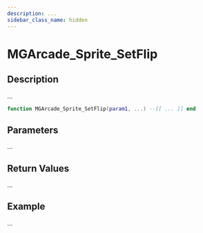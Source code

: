 ```yaml
---
description: ...
sidebar_class_name: hidden
---
```


# MGArcade_Sprite_SetFlip

## Description

...

```lua
function MGArcade_Sprite_SetFlip(param1, ...) --[[ ... ]] end
```

## Parameters

...

## Return Values

...

## Example

...

